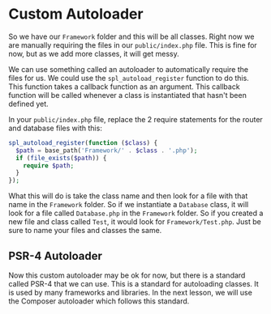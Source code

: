 # Custom Autoloader

So we have our `Framework` folder and this will be all classes. Right now we are manually requiring the files in our `public/index.php` file. This is fine for now, but as we add more classes, it will get messy.

We can use something called an autoloader to automatically require the files for us. We could use the `spl_autoload_register` function to do this. This function takes a callback function as an argument. This callback function will be called whenever a class is instantiated that hasn't been defined yet.

In your `public/index.php` file, replace the 2 require statements for the router and database files with this:

```php
spl_autoload_register(function ($class) {
  $path = base_path('Framework/' . $class . '.php');
  if (file_exists($path)) {
    require $path;
  }
});
```

What this will do is take the class name and then look for a file with that name in the `Framework` folder. So if we instantiate a `Database` class, it will look for a file called `Database.php` in the `Framework` folder. So if you created a new file and class called `Test`, it would look for `Framework/Test.php`. Just be sure to name your files and classes the same.

## PSR-4 Autoloader

Now this custom autoloader may be ok for now, but there is a standard called PSR-4 that we can use. This is a standard for autoloading classes. It is used by many frameworks and libraries. In the next lesson, we will use the Composer autoloader which follows this standard.
